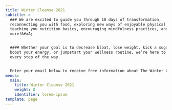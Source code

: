 ```yaml
---
title: Winter Cleanse 2021
subtitle: >
  ### We are excited to guide you through 10 days of transformation,
  reconnecting you with food, exploring new ways of enjoyable physical activity,
  teaching you nutrition basics, encouraging mindfulness practices, and much
  more!&#xA;


  #### Whether your goal is to decrease bloat, lose weight, kick a sugar habit,
  boost your energy, or jumpstart your wellness routine, we’re here to guide you
  every step of the way.


  Enter your email below to receive free information about The Winter Cleanse!!
menus:
  main:
    title: Winter Cleanse 2021
    weight: 0
    identifier: lorem-ipsum
template: page
---
```


<script type="text/javascript" src="//mautic.kickback.live/form/generate.js?id=1"></script>


